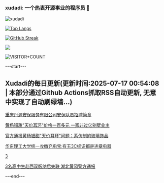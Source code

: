 ### xudadi: 一个热衷开源事业的程序员 👋

![xudadi](https://github-readme-stats-git-masterorgs-github-readme-stats-team.vercel.app/api?username=xudadi)

[![Top Langs](https://github-readme-stats.vercel.app/api/top-langs/?username=xudadi)](https://github.com/anuraghazra/github-readme-stats)

[![GitHub Streak](https://streak-stats.demolab.com?user=xudadi&locale=zh_Hans)](https://git.io/streak-stats)

![](https://raw.githubusercontent.com/xudadi/xudadi/main/assets/github-contribution-grid-snake.svg)

![VISITOR+COUNT](https://komarev.com/ghpvc/?username=xudadi&label=VISITOR+COUNT)


---start---

## Xudadi的每日更新(更新时间:2025-07-17 00:54:08 | 本部分通过Github Actions抓取RSS自动更新, 无意中实现了自动刷绿墙...)

[重庆丹源安保服务有限公司安保队员招聘简章](https://www.gongkaoleida.com/article/2514077)

[黄杨钿甜"天价耳环"价格一百多元 一家非过亿别墅业主](https://m.163.com/news/article/K4K6FHT40001899O.html)

[官方通报黄杨钿甜"天价耳环"问题：系仿制的玻璃饰品](https://m.163.com/news/article/K4K50FU60001899O.html)

[华东理工大学统一收缴充电宝:有无3C标识都是违章电器](https://m.163.com/news/article/K4K1LKO505345ARG.html)

[3](https://m.163.com/touch/news/sub/domestic)

[3名高中生赴西双版纳后失联 湖北黄冈警方通报](https://m.163.com/news/article/K4JTD9670534A4SC.html)

---end---
